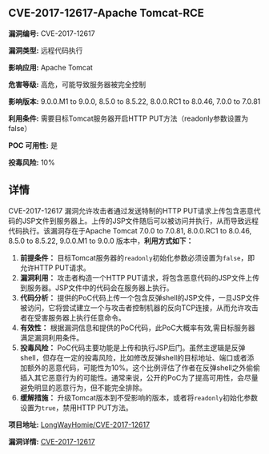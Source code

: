 ## CVE-2017-12617-Apache Tomcat-RCE

**漏洞编号:** CVE-2017-12617

**漏洞类型:** 远程代码执行

**影响应用:** Apache Tomcat

**危害等级:** 高危，可能导致服务器被完全控制

**影响版本:** 9.0.0.M1 to 9.0.0, 8.5.0 to 8.5.22, 8.0.0.RC1 to 8.0.46, 7.0.0 to 7.0.81

**利用条件:** 需要目标Tomcat服务器开启HTTP PUT方法（readonly参数设置为false）

**POC 可用性:** 是

**投毒风险:** 10%

## 详情

CVE-2017-12617 漏洞允许攻击者通过发送特制的HTTP PUT请求上传包含恶意代码的JSP文件到服务器上。上传的JSP文件随后可以被访问并执行，从而导致远程代码执行。该漏洞存在于Apache Tomcat 7.0.0 to 7.0.81, 8.0.0.RC1 to 8.0.46, 8.5.0 to 8.5.22, 9.0.0.M1 to 9.0.0 版本中，**利用方式如下：**

1.  **前提条件：** 目标Tomcat服务器的`readonly`初始化参数必须设置为`false`，即允许HTTP PUT请求。
2.  **漏洞利用：** 攻击者构造一个HTTP PUT请求，将包含恶意代码的JSP文件上传到服务器。JSP文件中的代码会在服务器上执行。
3.  **代码分析：** 提供的PoC代码上传一个包含反弹shell的JSP文件，一旦JSP文件被访问，它将尝试建立一个与攻击者控制机器的反向TCP连接，从而允许攻击者在受害服务器上执行任意命令。
4.  **有效性：** 根据漏洞信息和提供的PoC代码，此PoC大概率有效,需目标服务器满足漏洞利用条件。
5.  **投毒风险：**  PoC代码主要功能是上传和执行JSP后门。虽然主逻辑是反弹shell，但存在一定的投毒风险，比如修改反弹shell的目标地址、端口或者添加额外的恶意代码，可能性为10%。这个比例评估了作者在反弹shell之外偷偷插入其它恶意行为的可能性。通常来说，公开的PoC为了提高可用性，会尽量避免明显的恶意行为，但不能完全排除。
6.  **缓解措施：** 升级Tomcat版本到不受影响的版本，或者将`readonly`初始化参数设置为`true`，禁用HTTP PUT方法。

**项目地址:** [LongWayHomie/CVE-2017-12617](https://github.com/LongWayHomie/CVE-2017-12617)

**漏洞详情:** [CVE-2017-12617](https://nvd.nist.gov/vuln/detail/CVE-2017-12617)
